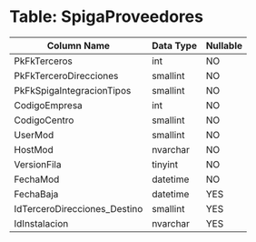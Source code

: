 # Table: SpigaProveedores

| Column Name | Data Type | Nullable |
|-------------|-----------|----------|
| PkFkTerceros | int | NO |
| PkFkTerceroDirecciones | smallint | NO |
| PkFkSpigaIntegracionTipos | smallint | NO |
| CodigoEmpresa | int | NO |
| CodigoCentro | smallint | NO |
| UserMod | smallint | NO |
| HostMod | nvarchar | NO |
| VersionFila | tinyint | NO |
| FechaMod | datetime | NO |
| FechaBaja | datetime | YES |
| IdTerceroDirecciones_Destino | smallint | YES |
| IdInstalacion | nvarchar | YES |
